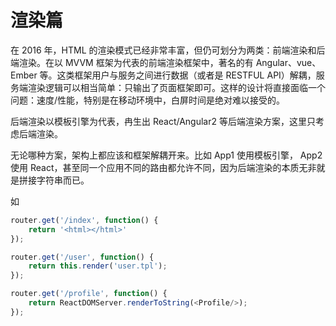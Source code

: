 # 渲染篇

在 2016 年，HTML 的渲染模式已经非常丰富，但仍可划分为两类：前端渲染和后端渲染。在以 MVVM 框架为代表的前端渲染框架中，著名的有 Angular、vue、Ember 等。这类框架用户与服务之间进行数据（或者是 RESTFUL API）解耦，服务端渲染逻辑可以相当简单：只输出了页面框架即可。这样的设计将直接面临一个问题：速度/性能，特别是在移动环境中，白屏时间是绝对难以接受的。

后端渲染以模板引擎为代表，冉生出 React/Angular2 等后端渲染方案，这里只考虑后端渲染。

无论哪种方案，架构上都应该和框架解耦开来。比如 App1 使用模板引擎， App2 使用 React，甚至同一个应用不同的路由都允许不同，因为后端渲染的本质无非就是拼接字符串而已。

如
```js
router.get('/index', function() {
    return '<html></html>'
});

router.get('/user', function() {
    return this.render('user.tpl');
});

router.get('/profile', function() {
    return ReactDOMServer.renderToString(<Profile/>);
});
```


